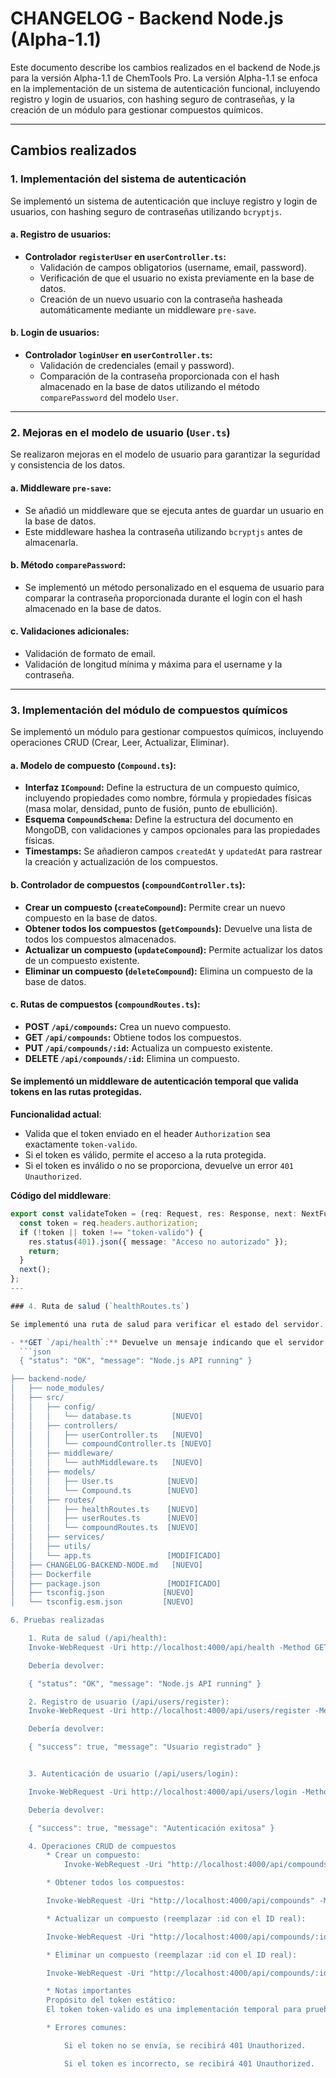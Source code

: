 # CHANGELOG - Backend Node.js (Alpha-1.1)

Este documento describe los cambios realizados en el backend de Node.js para la versión Alpha-1.1 de ChemTools Pro. La versión Alpha-1.1 se enfoca en la implementación de un sistema de autenticación funcional, incluyendo registro y login de usuarios, con hashing seguro de contraseñas, y la creación de un módulo para gestionar compuestos químicos.

---

## Cambios realizados

### 1. Implementación del sistema de autenticación

Se implementó un sistema de autenticación que incluye registro y login de usuarios, con hashing seguro de contraseñas utilizando `bcryptjs`.

#### a. **Registro de usuarios:**
- **Controlador `registerUser` en `userController.ts`:**
  - Validación de campos obligatorios (username, email, password).
  - Verificación de que el usuario no exista previamente en la base de datos.
  - Creación de un nuevo usuario con la contraseña hasheada automáticamente mediante un middleware `pre-save`.

#### b. **Login de usuarios:**
- **Controlador `loginUser` en `userController.ts`:**
  - Validación de credenciales (email y password).
  - Comparación de la contraseña proporcionada con el hash almacenado en la base de datos utilizando el método `comparePassword` del modelo `User`.

---

### 2. Mejoras en el modelo de usuario (`User.ts`)

Se realizaron mejoras en el modelo de usuario para garantizar la seguridad y consistencia de los datos.

#### a. **Middleware `pre-save`:**
- Se añadió un middleware que se ejecuta antes de guardar un usuario en la base de datos.
- Este middleware hashea la contraseña utilizando `bcryptjs` antes de almacenarla.

#### b. **Método `comparePassword`:**
- Se implementó un método personalizado en el esquema de usuario para comparar la contraseña proporcionada durante el login con el hash almacenado en la base de datos.

#### c. **Validaciones adicionales:**
- Validación de formato de email.
- Validación de longitud mínima y máxima para el username y la contraseña.

---

### 3. Implementación del módulo de compuestos químicos

Se implementó un módulo para gestionar compuestos químicos, incluyendo operaciones CRUD (Crear, Leer, Actualizar, Eliminar).

#### a. **Modelo de compuesto (`Compound.ts`):**
- **Interfaz `ICompound`:** Define la estructura de un compuesto químico, incluyendo propiedades como nombre, fórmula y propiedades físicas (masa molar, densidad, punto de fusión, punto de ebullición).
- **Esquema `CompoundSchema`:** Define la estructura del documento en MongoDB, con validaciones y campos opcionales para las propiedades físicas.
- **Timestamps:** Se añadieron campos `createdAt` y `updatedAt` para rastrear la creación y actualización de los compuestos.

#### b. **Controlador de compuestos (`compoundController.ts`):**
- **Crear un compuesto (`createCompound`):** Permite crear un nuevo compuesto en la base de datos.
- **Obtener todos los compuestos (`getCompounds`):** Devuelve una lista de todos los compuestos almacenados.
- **Actualizar un compuesto (`updateCompound`):** Permite actualizar los datos de un compuesto existente.
- **Eliminar un compuesto (`deleteCompound`):** Elimina un compuesto de la base de datos.

#### c. **Rutas de compuestos (`compoundRoutes.ts`):**
- **POST `/api/compounds`:** Crea un nuevo compuesto.
- **GET `/api/compounds`:** Obtiene todos los compuestos.
- **PUT `/api/compounds/:id`:** Actualiza un compuesto existente.
- **DELETE `/api/compounds/:id`:** Elimina un compuesto.

#### Se implementó un middleware de autenticación temporal que valida tokens en las rutas protegidas.  
**Funcionalidad actual**:
- Valida que el token enviado en el header `Authorization` sea exactamente `token-valido`.
- Si el token es válido, permite el acceso a la ruta protegida.
- Si el token es inválido o no se proporciona, devuelve un error `401 Unauthorized`.

**Código del middleware**:
```typescript
export const validateToken = (req: Request, res: Response, next: NextFunction): void => {
  const token = req.headers.authorization;
  if (!token || token !== "token-valido") {
    res.status(401).json({ message: "Acceso no autorizado" });
    return;
  }
  next();
};
---

### 4. Ruta de salud (`healthRoutes.ts`)

Se implementó una ruta de salud para verificar el estado del servidor.

- **GET `/api/health`:** Devuelve un mensaje indicando que el servidor está en funcionamiento.
  ```json
  { "status": "OK", "message": "Node.js API running" }

├── backend-node/
│   ├── node_modules/
│   ├── src/
│   │   ├── config/
│   │   │   └── database.ts         [NUEVO]
│   │   ├── controllers/
│   │   │   ├── userController.ts   [NUEVO]
│   │   │   └── compoundController.ts [NUEVO]
│   │   ├── middleware/
│   │   │   └── authMiddleware.ts   [NUEVO]
│   │   ├── models/
│   │   │   ├── User.ts            [NUEVO]
│   │   │   └── Compound.ts        [NUEVO]
│   │   ├── routes/
│   │   │   ├── healthRoutes.ts    [NUEVO]
│   │   │   ├── userRoutes.ts      [NUEVO]
│   │   │   └── compoundRoutes.ts  [NUEVO]
│   │   ├── services/
│   │   ├── utils/
│   │   └── app.ts                 [MODIFICADO]
│   ├── CHANGELOG-BACKEND-NODE.md   [NUEVO]
│   ├── Dockerfile
│   ├── package.json               [MODIFICADO]
│   ├── tsconfig.json             [NUEVO]
│   └── tsconfig.esm.json         [NUEVO]

6. Pruebas realizadas

    1. Ruta de salud (/api/health):
    Invoke-WebRequest -Uri http://localhost:4000/api/health -Method GET

    Debería devolver:

    { "status": "OK", "message": "Node.js API running" }

    2. Registro de usuario (/api/users/register):
    Invoke-WebRequest -Uri http://localhost:4000/api/users/register -Method POST -Headers @{ "Content-Type" = "application/json" } -Body '{"username": "test", "email": "test@example.com", "password": "password123"}'

    Debería devolver:

    { "success": true, "message": "Usuario registrado" }


    3. Autenticación de usuario (/api/users/login):

    Invoke-WebRequest -Uri http://localhost:4000/api/users/login -Method POST -Headers @{ "Content-Type" = "application/json" } -Body '{"email": "test@example.com", "password": "password123"}'

    Debería devolver:

    { "success": true, "message": "Autenticación exitosa" }

    4. Operaciones CRUD de compuestos
        * Crear un compuesto:
            Invoke-WebRequest -Uri "http://localhost:4000/api/compounds" -Method POST -Headers @{ "Content-Type"="application/json"; "Authorization"="token-valido"} -Body '{"name": "Agua", "formula": "H2O"}'

        * Obtener todos los compuestos:

        Invoke-WebRequest -Uri "http://localhost:4000/api/compounds" -Method GET -Headers @{ "Authorization"="token-valido" }

        * Actualizar un compuesto (reemplazar :id con el ID real):

        Invoke-WebRequest -Uri "http://localhost:4000/api/compounds/:id" -Method PUT -Headers @{ "Content-Type"="application/json"; "Authorization"="token-valido"} -Body '{"name":"Agua", "formula": "H2O", "properties": { "molarMass": 18.015 }}'

        * Eliminar un compuesto (reemplazar :id con el ID real):

        Invoke-WebRequest -Uri "http://localhost:4000/api/compounds/:id" -Method DELETE -Headers @{ "Authorization"="token-valido"}

        * Notas importantes
        Propósito del token estático:
        El token token-valido es una implementación temporal para pruebas. En futuras versiones se reemplazará por un sistema de autenticación JWT dinámico.

        * Errores comunes:

            Si el token no se envía, se recibirá 401 Unauthorized.

            Si el token es incorrecto, se recibirá 401 Unauthorized.